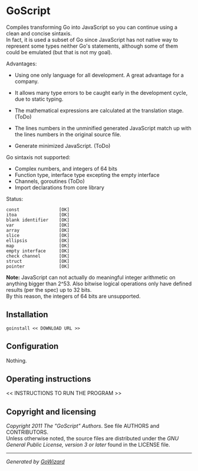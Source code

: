 GoScript
========

Compiles transforming Go into JavaScript so you can continue using a clean and
concise sintaxis.  
In fact, it is used a subset of Go since JavaScript has not native way to
represent some types neither Go's statements, although some of them could be
emulated (but that is not my goal).

Advantages:

+ Using one only language for all development. A great advantage for a company.

+ It allows many type errors to be caught early in the development cycle, due
to static typing.

+ The mathematical expressions are calculated at the translation stage. (ToDo)

+ The lines numbers in the unminified generated JavaScript match up with the
lines numbers in the original source file.

+ Generate minimized JavaScript. (ToDo)

Go sintaxis not supported:

+ Complex numbers, and integers of 64 bits
+ Function type, interface type excepting the empty interface
+ Channels, goroutines (ToDo)
+ Import declarations from core library

Status:

	const				[OK]
	itoa				[OK]
	blank identifier	[OK]
	var					[OK]
	array				[OK]
	slice				[OK]
	ellipsis			[OK]
	map					[OK]
	empty interface		[OK]
	check channel		[OK]
	struct				[OK]
	pointer				[OK]

**Note:** JavaScript can not actually do meaningful integer arithmetic on anything
bigger than 2^53. Also bitwise logical operations only have defined results (per
the spec) up to 32 bits.  
By this reason, the integers of 64 bits are unsupported.


## Installation

	goinstall << DOWNLOAD URL >>


## Configuration

Nothing.


## Operating instructions

<< INSTRUCTIONS TO RUN THE PROGRAM >>


## Copyright and licensing

*Copyright 2011  The "GoScript" Authors*. See file AUTHORS and CONTRIBUTORS.  
Unless otherwise noted, the source files are distributed under the
*GNU General Public License, version 3 or later* found in the LICENSE file.


* * *
*Generated by [GoWizard](https://github.com/kless/GoWizard)*

